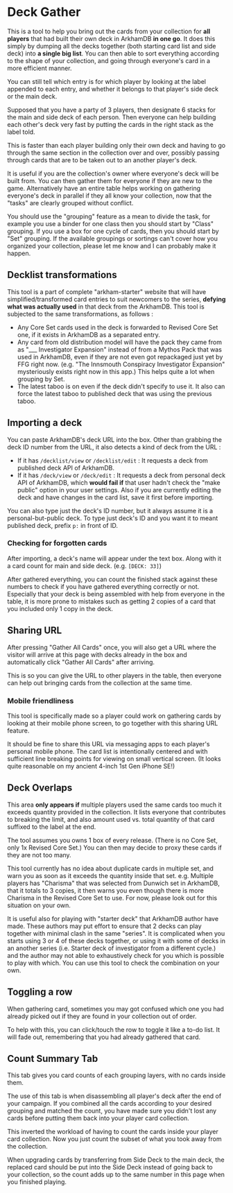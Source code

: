 # Deck Gather

This is a tool to help you bring out the cards from your collection for **all players** that had built their own deck in ArkhamDB **in one go**. It does this simply by dumping all the decks together (both starting card list and side deck) into **a single big list**. You can then able to sort everything according to the shape of your collection, and going through everyone's card in a more efficient manner.

You can still tell which entry is for which player by looking at the label appended to each entry, and whether it belongs to that player's side deck or the main deck.

Supposed that you have a party of 3 players, then designate 6 stacks for the main and side deck of each person. Then everyone can help building each other's deck very fast by putting the cards in the right stack as the label told.

This is faster than each player building only their own deck and having to go through the same section in the collection over and over, possibly passing through cards that are to be taken out to an another player's deck. 

It is useful if you are the collection's owner where everyone's deck will be built from. You can then gather them for everyone if they are new to the game. Alternatively have an entire table helps working on gathering everyone's deck in parallel if they all know your collection, now that the "tasks" are clearly grouped without conflict.

You should use the "grouping" feature as a mean to divide the task, for example you use a binder for one class then you should start by "Class" grouping. If you use a box for one cycle of cards, then you should start by "Set" grouping. If the available groupings or sortings can't cover how you organized your collection, please let me know and I can probably make it happen.

## Decklist transformations

This tool is a part of complete "arkham-starter" website that will have simplified/transformed card entries to suit newcomers to the series, **defying what was actually used** in that deck from the ArkhamDB. This tool is subjected to the same transformations, as follows : 

- Any Core Set cards used in the deck is forwarded to Revised Core Set one, if it exists in ArkhamDB as a separated entry.
- Any card from old distribution model will have the pack they came from as "___ Investigator Expansion" instead of from a Mythos Pack that was used in ArkhamDB, even if they are not even got repackaged just yet by FFG right now. (e.g. "The Innsmouth Conspiracy Investigator Expansion" mysteriously exists right now in this app.) This helps quite a lot when grouping by Set.
- The latest taboo is on even if the deck didn't specify to use it. It also can force the latest taboo to published deck that was using the previous taboo.

## Importing a deck

You can paste ArkhamDB's deck URL into the box. Other than grabbing the deck ID number from the URL, it also detects a kind of deck from the URL :

- If it has `/decklist/view` or `/decklist/edit` : It requests a deck from published deck API of ArkhamDB.
- If it has `/deck/view` or `/deck/edit` : It requests a deck from personal deck API of ArkhamDB, which **would fail if** that user hadn't check the "make public" option in your user settings. Also if you are currently editing the deck and have changes in the card list, save it first before importing.

You can also type just the deck's ID number, but it always assume it is a personal-but-public deck. To type just deck's ID and you want it to meant published deck, prefix `p:` in front of ID.

### Checking for forgotten cards

After importing, a deck's name will appear under the text box. Along with it a card count for main and side deck. (e.g. `[DECK: 33]`)

After gathered everything, you can count the finished stack against these numbers to check if you have gathered everything correctly or not. Especially that your deck is being assembled with help from everyone in the table, it is more prone to mistakes such as getting 2 copies of a card that you included only 1 copy in the deck.

## Sharing URL

After pressing "Gather All Cards" once, you will also get a URL where the visitor will arrive at this page with decks already in the box and automatically click "Gather All Cards" after arriving.

This is so you can give the URL to other players in the table, then everyone can help out bringing cards from the collection at the same time.

### Mobile friendliness

This tool is specifically made so a player could work on gathering cards by looking at their mobile phone screen, to go together with this sharing URL feature.

It should be fine to share this URL via messaging apps to each player's personal mobile phone. The card list is intentionally centered and with sufficient line breaking points for viewing on small vertical screen. (It looks quite reasonable on my ancient 4-inch 1st Gen iPhone SE!)

## Deck Overlaps

This area **only appears if** multiple players used the same cards too much it exceeds quantity provided in the collection. It lists everyone that contributes to breaking the limit, and also amount used vs. total quantity of that card suffixed to the label at the end.

The tool assumes you owns 1 box of every release. (There is no Core Set, only 1x Revised Core Set.) You can then may decide to proxy these cards if they are not too many.

This tool currently has no idea about duplicate cards in multiple set, and warn you as soon as it exceeds the quantity inside that set. e.g. Multiple players has "Charisma" that was selected from Dunwich set in ArkhamDB, that it totals to 3 copies, it then warns you even though there is more Charisma in the Revised Core Set to use. For now, please look out for this situation on your own.

It is useful also for playing with "starter deck" that ArkhamDB author have made. These authors may put effort to ensure that 2 decks can play together with minimal clash in the same "series". It is complicated when you starts using 3 or 4 of these decks together, or using it with some of decks in an another series (i.e. Starter deck of investigator from a different cycle.) and the author may not able to exhaustively check for you which is possible to play with which. You can use this tool to check the combination on your own.

## Toggling a row

When gathering card, sometimes you may got confused which one you had already picked out if they are found in your collection out of order.

To help with this, you can click/touch the row to toggle it like a to-do list. It will fade out, remembering that you had already gathered that card.

## Count Summary Tab

This tab gives you card counts of each grouping layers, with no cards inside them.

The use of this tab is when disassembling all player's deck after the end of your campaign. If you combined all the cards according to your desired grouping and matched the count, you have made sure you didn't lost any cards before putting them back into your player card collection.

This inverted the workload of having to count the cards inside your player card collection. Now you just count the subset of what you took away from the collection.

When upgrading cards by transferring from Side Deck to the main deck, the replaced card should be put into the Side Deck instead of going back to your collection, so the count adds up to the same number in this page when you finished playing.